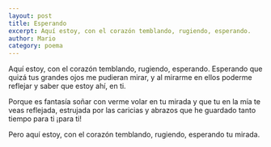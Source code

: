 ```yaml
---
layout: post
title: Esperando
excerpt: Aquí estoy, con el corazón temblando, rugiendo, esperando.
author: Mario
category: poema
---
```


Aquí estoy, con el corazón temblando, rugiendo, esperando. Esperando que quizá tus grandes ojos me pudieran mirar, y al mirarme en ellos poderme reflejar y saber que estoy ahí, en ti. 

Porque es fantasía soñar con verme volar en tu mirada y que tu en la mía te veas reflejada, estrujada por las caricias y abrazos que he guardado tanto tiempo para ti ¡para ti!

Pero aquí estoy, con el corazón temblando, rugiendo, esperando tu mirada.
